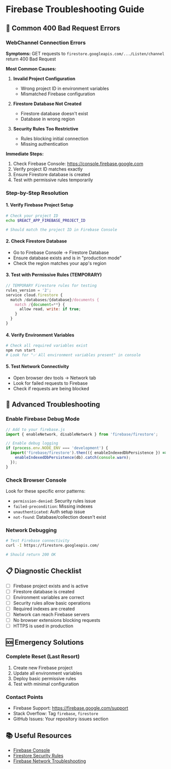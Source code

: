 # Firebase Troubleshooting Guide

## 🚨 Common 400 Bad Request Errors

### WebChannel Connection Errors
**Symptoms:** GET requests to `firestore.googleapis.com/.../Listen/channel` return 400 Bad Request

**Most Common Causes:**
1. **Invalid Project Configuration**
   - Wrong project ID in environment variables
   - Mismatched Firebase configuration

2. **Firestore Database Not Created**
   - Firestore database doesn't exist
   - Database in wrong region

3. **Security Rules Too Restrictive**
   - Rules blocking initial connection
   - Missing authentication

**Immediate Steps:**
1. Check Firebase Console: https://console.firebase.google.com
2. Verify project ID matches exactly
3. Ensure Firestore database is created
4. Test with permissive rules temporarily

### Step-by-Step Resolution

#### 1. Verify Firebase Project Setup
```bash
# Check your project ID
echo $REACT_APP_FIREBASE_PROJECT_ID

# Should match the project ID in Firebase Console
```

#### 2. Check Firestore Database
- Go to Firebase Console → Firestore Database
- Ensure database exists and is in "production mode"
- Check the region matches your app's region

#### 3. Test with Permissive Rules (TEMPORARY)
```javascript
// TEMPORARY Firestore rules for testing
rules_version = '2';
service cloud.firestore {
  match /databases/{database}/documents {
    match /{document=**} {
      allow read, write: if true;
    }
  }
}
```

#### 4. Verify Environment Variables
```bash
# Check all required variables exist
npm run start
# Look for "✅ All environment variables present" in console
```

#### 5. Test Network Connectivity
- Open browser dev tools → Network tab
- Look for failed requests to Firebase
- Check if requests are being blocked

## 🔧 Advanced Troubleshooting

### Enable Firebase Debug Mode
```javascript
// Add to your firebase.js
import { enableNetwork, disableNetwork } from 'firebase/firestore';

// Enable debug logging
if (process.env.NODE_ENV === 'development') {
  import('firebase/firestore').then(({ enableIndexedDbPersistence }) => {
    enableIndexedDbPersistence(db).catch(console.warn);
  });
}
```

### Check Browser Console
Look for these specific error patterns:
- `permission-denied`: Security rules issue
- `failed-precondition`: Missing indexes
- `unauthenticated`: Auth setup issue
- `not-found`: Database/collection doesn't exist

### Network Debugging
```bash
# Test Firebase connectivity
curl -I https://firestore.googleapis.com/

# Should return 200 OK
```

## 📋 Diagnostic Checklist

- [ ] Firebase project exists and is active
- [ ] Firestore database is created
- [ ] Environment variables are correct
- [ ] Security rules allow basic operations
- [ ] Required indexes are created
- [ ] Network can reach Firebase servers
- [ ] No browser extensions blocking requests
- [ ] HTTPS is used in production

## 🆘 Emergency Solutions

### Complete Reset (Last Resort)
1. Create new Firebase project
2. Update all environment variables
3. Deploy basic permissive rules
4. Test with minimal configuration

### Contact Points
- Firebase Support: https://firebase.google.com/support
- Stack Overflow: Tag `firebase`, `firestore`
- GitHub Issues: Your repository issues section

## 📚 Useful Resources
- [Firebase Console](https://console.firebase.google.com)
- [Firestore Security Rules](https://firebase.google.com/docs/firestore/security/get-started)
- [Firebase Network Troubleshooting](https://firebase.google.com/docs/firestore/troubleshooting)
